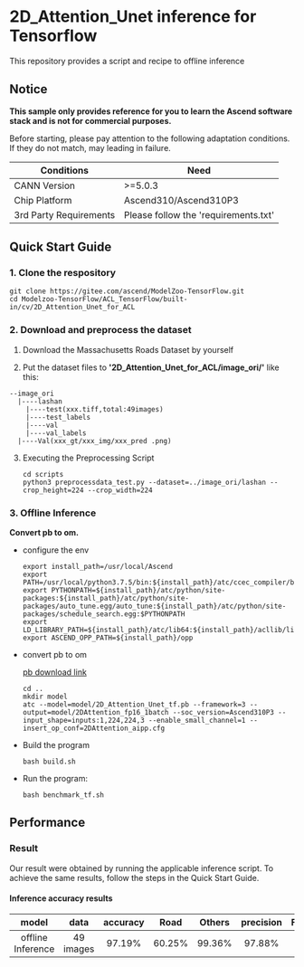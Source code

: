 # 2D_Attention_Unet inference for Tensorflow

This repository provides a script and recipe to offline inference

## Notice
**This sample only provides reference for you to learn the Ascend software stack and is not for commercial purposes.**

Before starting, please pay attention to the following adaptation conditions. If they do not match, may leading in failure.

| Conditions | Need |
| --- | --- |
| CANN Version | >=5.0.3 |
| Chip Platform| Ascend310/Ascend310P3 |
| 3rd Party Requirements| Please follow the 'requirements.txt' |

## Quick Start Guide

### 1. Clone the respository

```shell
git clone https://gitee.com/ascend/ModelZoo-TensorFlow.git
cd Modelzoo-TensorFlow/ACL_TensorFlow/built-in/cv/2D_Attention_Unet_for_ACL
```

### 2. Download and preprocess the dataset

1. Download the Massachusetts Roads Dataset by yourself


2. Put the dataset files to **'2D_Attention_Unet_for_ACL/image_ori/'** like this:
```
--image_ori
  |----lashan
    |----test(xxx.tiff,total:49images)
    |----test_labels
    |----val
    |----val_labels
  |----Val(xxx_gt/xxx_img/xxx_pred .png)
```


3. Executing the Preprocessing Script
   ```
   cd scripts
   python3 preprocessdata_test.py --dataset=../image_ori/lashan --crop_height=224 --crop_width=224
   ```
 
### 3. Offline Inference

**Convert pb to om.**

- configure the env

  ```
  export install_path=/usr/local/Ascend
  export PATH=/usr/local/python3.7.5/bin:${install_path}/atc/ccec_compiler/bin:${install_path}/atc/bin:$PATH
  export PYTHONPATH=${install_path}/atc/python/site-packages:${install_path}/atc/python/site-packages/auto_tune.egg/auto_tune:${install_path}/atc/python/site-packages/schedule_search.egg:$PYTHONPATH
  export LD_LIBRARY_PATH=${install_path}/atc/lib64:${install_path}/acllib/lib64:$LD_LIBRARY_PATH
  export ASCEND_OPP_PATH=${install_path}/opp
  ```

- convert pb to om


  [pb download link](https://obs-9be7.obs.cn-east-2.myhuaweicloud.com/003_Atc_Models/modelzoo/Official/cv/2D_Attention_Unet_for_ACL.zip)

  ```
  cd ..
  mkdir model
  atc --model=model/2D_Attention_Unet_tf.pb --framework=3 --output=model/2DAttention_fp16_1batch --soc_version=Ascend310P3 --input_shape=inputs:1,224,224,3 --enable_small_channel=1 --insert_op_conf=2DAttention_aipp.cfg
  ```


- Build the program

  ```
  bash build.sh
  ```

- Run the program:

  ```
  bash benchmark_tf.sh 
  ```
  
## Performance

### Result

Our result were obtained by running the applicable inference script. To achieve the same results, follow the steps in the Quick Start Guide.

#### Inference accuracy results

|       model       | **data**   |       accuracy      |    Road      |    Others    |    precision    |    F1_score    |    Iou    |
| :---------------: | :-------:  | :-----------------: | :----------: | :----------: | :-------------: | :------------: | :-------: |
| offline Inference |  49 images |     97.19%          |    60.25%    |    99.36%    |     97.88%      |      97.44%    |    76.02% |
